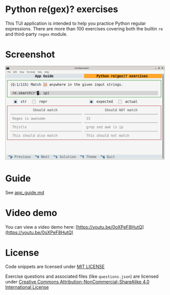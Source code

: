 # Python re(gex)? exercises

This TUI application is intended to help you practice Python regular expressions. There are more than 100 exercises covering both the builtin `re` and third-party `regex` module.

# Screenshot

![Sample Python regex exercise](https://raw.githubusercontent.com/learnbyexample/TUI-apps/main/PyRegexExercises/pyregex_exercises.png)

# Guide

See [app_guide.md](https://github.com/learnbyexample/TUI-apps/blob/main/PyRegexExercises/app_guide.md)

# Video demo

You can view a video demo here: [https://youtu.be/0oXPeF8HutQ](https://youtu.be/0oXPeF8HutQ)

# License

Code snippets are licensed under [MIT LICENSE](https://github.com/learnbyexample/TUI-apps/blob/main/LICENSE)

Exercise questions and associated files (like `questions.json`) are licensed under [Creative Commons Attribution-NonCommercial-ShareAlike 4.0 International License](https://creativecommons.org/licenses/by-nc-sa/4.0/)


